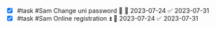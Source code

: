 - [x] #task #Sam Change uni password 🔼 📅 2023-07-24 ✅ 2023-07-31
- [x] #task #Sam Online registration ⏫ 📅 2023-07-24 ✅ 2023-07-31